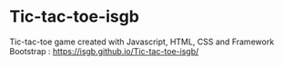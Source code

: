# Tic-tac-toe-isgb

Tic-tac-toe game created with Javascript, HTML, CSS and Framework Bootstrap : https://isgb.github.io/Tic-tac-toe-isgb/
